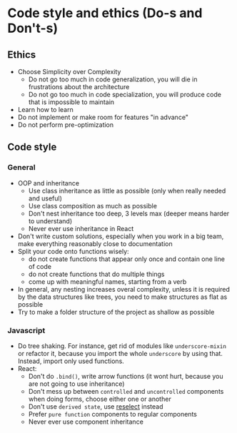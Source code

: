 # Code style and ethics (Do-s and Don't-s)

## Ethics

* Choose Simplicity over Complexity
    * Do not go too much in code generalization, you will die in frustrations about the architecture
    * Do not go too much in code specialization, you will produce code that is impossible to maintain
* Learn how to learn
* Do not implement or make room for features "in advance"
* Do not perform pre-optimization

## Code style

### General

* OOP and inheritance
    * Use class inheritance as little as possible (only when really needed and useful)
    * Use class composition as much as possible
    * Don't nest inheritance too deep, 3 levels max (deeper means harder to understand)
    * Never ever use inheritance in React
* Don't write custom solutions, especially when you work in a big team, make everything reasonably close to documentation
* Split your code onto functions wisely:
    * do not create functions that appear only once and contain one line of code
    * do not create functions that do multiple things
    * come up with meaningful names, starting from a verb
* In general, any nesting increases overal complexity, unless it is required by the data structures like trees, you need to make structures as flat as possible
* Try to make a folder structure of the project as shallow as possible

### Javascript

* Do tree shaking. For instance, get rid of modules like `underscore-mixin` or refactor it, because you import the whole `underscore` by using that. Instead, import only used functions.
* React:
    * Don't do `.bind()`, write arrow functions (it wont hurt, because you are not going to use inheritance)
    * Don't mess up between `controlled` and `uncontrolled` components when doing forms, choose either one or another
    * Don't use `derived state`, use [reselect]() instead
    * Prefer `pure function` components to regular components
    * Never ever use component inheritance
